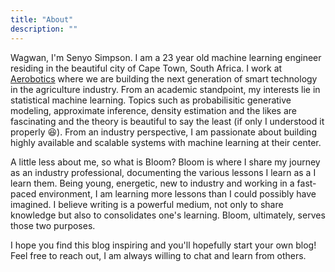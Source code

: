 ```yaml
---
title: "About"
description: ""
---
```


Wagwan, I'm Senyo Simpson. I am a 23 year old machine learning engineer residing in the beautiful city of Cape Town, South Africa. I work at [Aerobotics](https://aerobotics.com) where we are building the next generation of smart technology in the agriculture industry. From an academic standpoint, my interests lie in 
statistical machine learning. Topics such as probabilisitic generative modeling, approximate inference, density estimation and the likes are fascinating and the theory is beautiful to
say the least (if only I understood it properly 😆). From an industry perspective, I am passionate about building highly available and scalable systems with machine learning at their center.

A little less about me, so what is Bloom? Bloom is where I share my journey as an industry professional, documenting the various lessons I learn as a I learn them. Being young, energetic, new to industry and working in a fast-paced environment, I am learning more lessons than I could possibly have imagined. I believe writing is a powerful medium, not only to share knowledge
but also to consolidates one's learning. Bloom, ultimately, serves those two purposes.

I hope you find this blog inspiring and you'll hopefully start your own blog! Feel free to reach out, I am always willing to chat and learn from others.